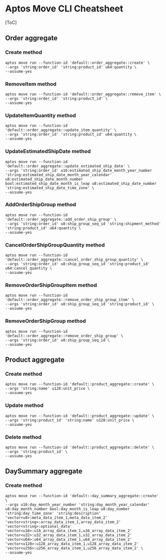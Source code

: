 # Aptos Move CLI Cheatsheet

[ToC]

## Order aggregate

### Create method

```shell
aptos move run --function-id 'default::order_aggregate::create' \
--args 'string:order_id' 'string:product_id' u64:quantity \
--assume-yes
```

### RemoveItem method

```shell
aptos move run --function-id 'default::order_aggregate::remove_item' \
--args 'string:order_id' 'string:product_id' \
--assume-yes
```

### UpdateItemQuantity method

```shell
aptos move run --function-id 'default::order_aggregate::update_item_quantity' \
--args 'string:order_id' 'string:product_id' u64:quantity \
--assume-yes
```

### UpdateEstimatedShipDate method

```shell
aptos move run --function-id 'default::order_aggregate::update_estimated_ship_date' \
--args 'string:order_id' u16:estimated_ship_date_month_year_number 'string:estimated_ship_date_month_year_calendar' u8:estimated_ship_date_month_number bool:estimated_ship_date_month_is_leap u8:estimated_ship_date_number 'string:estimated_ship_date_time_zone' \
--assume-yes
```

### AddOrderShipGroup method

```shell
aptos move run --function-id 'default::order_aggregate::add_order_ship_group' \
--args 'string:order_id' u8:ship_group_seq_id 'string:shipment_method' 'string:product_id' u64:quantity \
--assume-yes
```

### CancelOrderShipGroupQuantity method

```shell
aptos move run --function-id 'default::order_aggregate::cancel_order_ship_group_quantity' \
--args 'string:order_id' u8:ship_group_seq_id 'string:product_id' u64:cancel_quantity \
--assume-yes
```

### RemoveOrderShipGroupItem method

```shell
aptos move run --function-id 'default::order_aggregate::remove_order_ship_group_item' \
--args 'string:order_id' u8:ship_group_seq_id 'string:product_id' \
--assume-yes
```

### RemoveOrderShipGroup method

```shell
aptos move run --function-id 'default::order_aggregate::remove_order_ship_group' \
--args 'string:order_id' u8:ship_group_seq_id \
--assume-yes
```

## Product aggregate

### Create method

```shell
aptos move run --function-id 'default::product_aggregate::create' \
--args 'string:name' u128:unit_price \
--assume-yes
```

### Update method

```shell
aptos move run --function-id 'default::product_aggregate::update' \
--args 'string:product_id' 'string:name' u128:unit_price \
--assume-yes
```

### Delete method

```shell
aptos move run --function-id 'default::product_aggregate::delete' \
--args 'string:product_id' \
--assume-yes
```

## DaySummary aggregate

### Create method

```shell
aptos move run --function-id 'default::day_summary_aggregate::create' \
--args u16:day_month_year_number 'string:day_month_year_calendar' u8:day_month_number bool:day_month_is_leap u8:day_number 'string:day_time_zone' 'string:description' 'vector<u8>:meta_data_item_1,meta_data_item_2' 'vector<string>:array_data_item_1,array_data_item_2' 'vector<string>:optional_data' 'vector<u16>:u16_array_data_item_1,u16_array_data_item_2' 'vector<u32>:u32_array_data_item_1,u32_array_data_item_2' 'vector<u64>:u64_array_data_item_1,u64_array_data_item_2' 'vector<u128>:u128_array_data_item_1,u128_array_data_item_2' 'vector<u256>:u256_array_data_item_1,u256_array_data_item_2' \
--assume-yes
```

